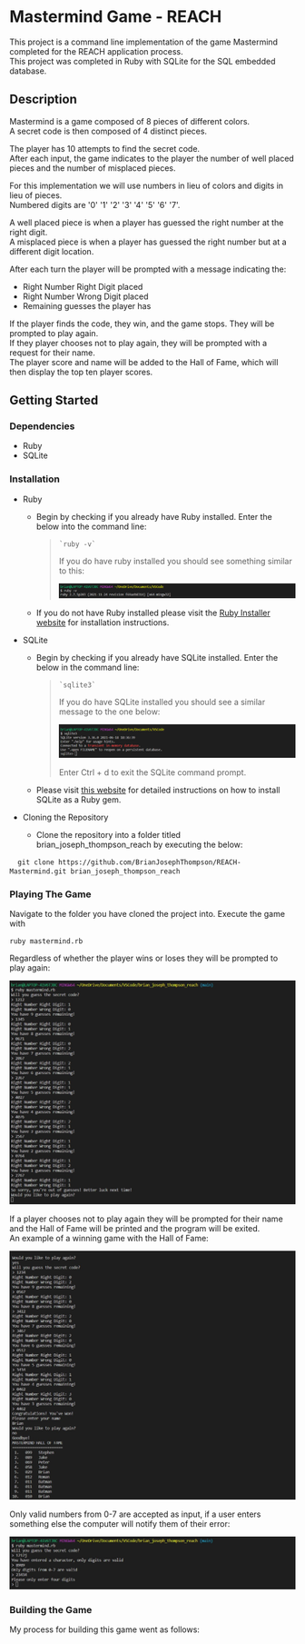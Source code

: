 # Mastermind Game - REACH

This project is a command line implementation of the game Mastermind completed for the REACH application process.  
This project was completed in Ruby with SQLite for the SQL embedded database.

## Description

Mastermind is a game composed of 8 pieces of different colors.  
A secret code is then composed of 4 distinct pieces.

The player has 10 attempts to find the secret code.  
After each input, the game indicates to the player the number of well placed pieces and the number of misplaced pieces.

For this implementation we will use numbers in lieu of colors and digits in lieu of pieces.  
Numbered digits are '0' '1' '2' '3' '4' '5' '6' '7'.

A well placed piece is when a player has guessed the right number at the right digit.  
A misplaced piece is when a player has guessed the right number but at a different digit location.

After each turn the player will be prompted with a message indicating the:
* Right Number Right Digit placed
* Right Number Wrong Digit placed
* Remaining guesses the player has

If the player finds the code, they win, and the game stops. They will be prompted to play again.  
If they player chooses not to play again, they will be prompted with a request for their name.  
The player score and name will be added to the Hall of Fame, which will then display the top ten player scores.

## Getting Started

### Dependencies

* Ruby
* SQLite

### Installation

* Ruby

  * Begin by checking if you already have Ruby installed. Enter the below into the command line:
    >```
    > `ruby -v`
    >```
    > If you do have ruby installed you should see something similar to this:
    >
    > ![Ruby Version Check](./readme_helpers/ruby_version_check.jpg)

  * If you do not have Ruby installed please visit the [Ruby Installer website](https://rubyinstaller.org/) for
    installation instructions.

* SQLite

  * Begin by checking if you already have SQLite installed. Enter the below in the command line:
    >```
    > `sqlite3`
    >```
    > If you do have SQLite installed you should see a similar message to the one below:
    >
    > ![Sqlite Version Check](./readme_helpers/sqlite_version_check.jpg)
    >
    > Enter Ctrl + d to exit the SQLite command prompt.

  * Please visit [this website](https://www.devdungeon.com/content/ruby-sqlite-tutorial) for detailed instructions on how to install SQLite as a Ruby gem.

* Cloning the Repository
  * Clone the repository into a folder titled brian_joseph_thompson_reach by executing the below:

```
  git clone https://github.com/BrianJosephThompson/REACH-Mastermind.git brian_joseph_thompson_reach
```

### Playing The Game

Navigate to the folder you have cloned the project into. Execute the game with  
```
ruby mastermind.rb
```

Regardless of whether the player wins or loses they will be prompted to play again:

![Lost Game](./readme_helpers/game_play.jpg)

If a player chooses not to play again they will be prompted for their name and the Hall of Fame will be printed and 
the program will be exited.  
An example of a winning game with the Hall of Fame:

![Won Game](./readme_helpers/hall_of_fame.jpg)

Only valid numbers from 0-7 are accepted as input, if a user enters something else the computer will notify them of their error:

![Invalid Input](./readme_helpers/invalid_input.jpg)


### Building the Game

My process for building this game went as follows:

